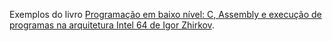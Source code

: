 Exemplos do livro [Programação em baixo nível: C, Assembly e execução de programas na arquitetura Intel 64 de Igor Zhirkov](https://novatec.com.br/livros/programacao-em-baixo-nivel).
